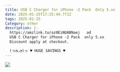 ```yaml
---
title: USB C Charger for iPhone -2 Pack  Only 5.xx
date: 2025-01-25T17:25:44.771Z
tags: 2025-01-25
Category: other
description: |-
  https://amzlink.to/az0EiNUABNaej   ad
  USB C Charger for iPhone -2 Pack  only 5.xx
  Discount apply at checkout.

  (っ◔◡◔)っ ♥ HUGE SAVINGS ♥
---
```

<!--StartFragment-->

![](https://m.media-amazon.com/images/I/61ibkvukA1L._AC_SL1500_.jpg)

<!--EndFragment-->